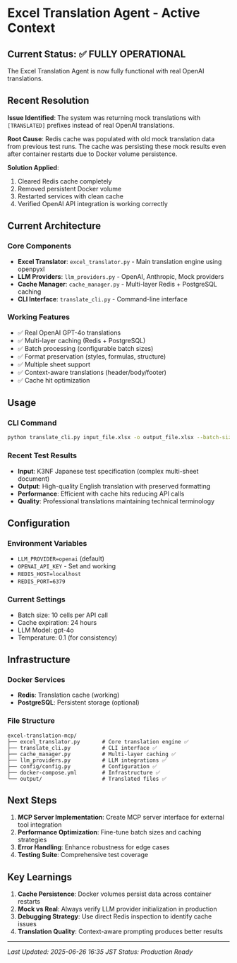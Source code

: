 # Excel Translation Agent - Active Context

## Current Status: ✅ FULLY OPERATIONAL

The Excel Translation Agent is now fully functional with real OpenAI translations.

## Recent Resolution

**Issue Identified**: The system was returning mock translations with `[TRANSLATED]` prefixes instead of real OpenAI translations.

**Root Cause**: Redis cache was populated with old mock translation data from previous test runs. The cache was persisting these mock results even after container restarts due to Docker volume persistence.

**Solution Applied**:
1. Cleared Redis cache completely
2. Removed persistent Docker volume
3. Restarted services with clean cache
4. Verified OpenAI API integration is working correctly

## Current Architecture

### Core Components
- **Excel Translator**: `excel_translator.py` - Main translation engine using openpyxl
- **LLM Providers**: `llm_providers.py` - OpenAI, Anthropic, Mock providers
- **Cache Manager**: `cache_manager.py` - Multi-layer Redis + PostgreSQL caching
- **CLI Interface**: `translate_cli.py` - Command-line interface

### Working Features
- ✅ Real OpenAI GPT-4o translations
- ✅ Multi-layer caching (Redis + PostgreSQL)
- ✅ Batch processing (configurable batch sizes)
- ✅ Format preservation (styles, formulas, structure)
- ✅ Multiple sheet support
- ✅ Context-aware translations (header/body/footer)
- ✅ Cache hit optimization

## Usage

### CLI Command
```bash
python translate_cli.py input_file.xlsx -o output_file.xlsx --batch-size 10 -v
```

### Recent Test Results
- **Input**: K3NF Japanese test specification (complex multi-sheet document)
- **Output**: High-quality English translation with preserved formatting
- **Performance**: Efficient with cache hits reducing API calls
- **Quality**: Professional translations maintaining technical terminology

## Configuration

### Environment Variables
- `LLM_PROVIDER=openai` (default)
- `OPENAI_API_KEY` - Set and working
- `REDIS_HOST=localhost`
- `REDIS_PORT=6379`

### Current Settings
- Batch size: 10 cells per API call
- Cache expiration: 24 hours
- LLM Model: gpt-4o
- Temperature: 0.1 (for consistency)

## Infrastructure

### Docker Services
- **Redis**: Translation cache (working)
- **PostgreSQL**: Persistent storage (optional)

### File Structure
```
excel-translation-mcp/
├── excel_translator.py       # Core translation engine ✅
├── translate_cli.py          # CLI interface ✅
├── cache_manager.py          # Multi-layer caching ✅
├── llm_providers.py          # LLM integrations ✅
├── config/config.py          # Configuration ✅
├── docker-compose.yml        # Infrastructure ✅
└── output/                   # Translated files ✅
```

## Next Steps

1. **MCP Server Implementation**: Create MCP server interface for external tool integration
2. **Performance Optimization**: Fine-tune batch sizes and caching strategies
3. **Error Handling**: Enhance robustness for edge cases
4. **Testing Suite**: Comprehensive test coverage

## Key Learnings

1. **Cache Persistence**: Docker volumes persist data across container restarts
2. **Mock vs Real**: Always verify LLM provider initialization in production
3. **Debugging Strategy**: Use direct Redis inspection to identify cache issues
4. **Translation Quality**: Context-aware prompting produces better results

---
*Last Updated: 2025-06-26 16:35 JST*
*Status: Production Ready*
